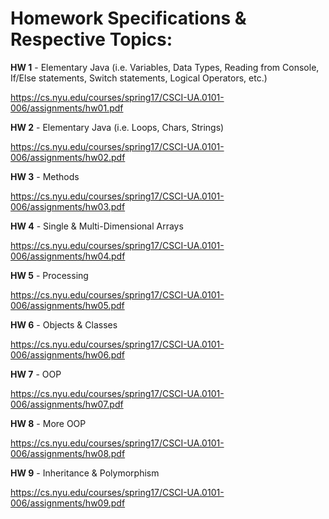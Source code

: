 # Homework Specifications & Respective Topics:

**HW 1** - Elementary Java (i.e. Variables, Data Types, Reading from Console, If/Else statements, Switch statements, Logical Operators, etc.)

https://cs.nyu.edu/courses/spring17/CSCI-UA.0101-006/assignments/hw01.pdf

**HW 2** - Elementary Java (i.e. Loops, Chars, Strings)

https://cs.nyu.edu/courses/spring17/CSCI-UA.0101-006/assignments/hw02.pdf

**HW 3** - Methods

https://cs.nyu.edu/courses/spring17/CSCI-UA.0101-006/assignments/hw03.pdf

**HW 4** - Single & Multi-Dimensional Arrays

https://cs.nyu.edu/courses/spring17/CSCI-UA.0101-006/assignments/hw04.pdf

**HW 5** - Processing

https://cs.nyu.edu/courses/spring17/CSCI-UA.0101-006/assignments/hw05.pdf

**HW 6** - Objects & Classes

https://cs.nyu.edu/courses/spring17/CSCI-UA.0101-006/assignments/hw06.pdf

**HW 7** - OOP

https://cs.nyu.edu/courses/spring17/CSCI-UA.0101-006/assignments/hw07.pdf

**HW 8** - More OOP

https://cs.nyu.edu/courses/spring17/CSCI-UA.0101-006/assignments/hw08.pdf

**HW 9** - Inheritance & Polymorphism

https://cs.nyu.edu/courses/spring17/CSCI-UA.0101-006/assignments/hw09.pdf
